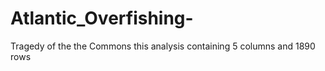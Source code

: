 # Atlantic_Overfishing-
Tragedy of the the Commons this analysis containing 5 columns and 1890 rows 
